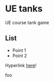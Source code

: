 # UE tanks
UE course tank game

## List
* Point 1
* Point 2

Hyperlink [here](http://www.google.com/)!

foo
